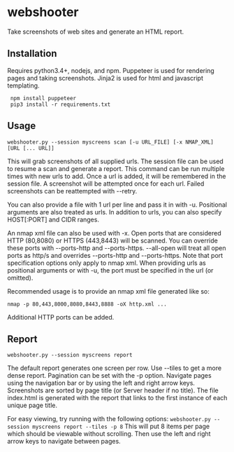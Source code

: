 # webshooter
Take screenshots of web sites and generate an HTML report.

## Installation
Requires python3.4+, nodejs, and npm. Puppeteer is used for rendering pages and taking screenshots. Jinja2 is used for html and javascript templating.

```
 npm install puppeteer
 pip3 install -r requirements.txt
```

## Usage
```
webshooter.py --session myscreens scan [-u URL_FILE] [-x NMAP_XML] [URL [... URL]]
```
This will grab screenshots of all supplied urls. The session file can be used to resume a scan and generate a report. This command can be run multiple times with new urls to add. Once a url is added, it will be remembered in the session file. A screenshot will be attempted once for each url. Failed screenshots can be reattempted with --retry.

You can also provide a file with 1 url per line and pass it in with -u. Positional arguments are also treated as urls. In addition to urls, you can also specify HOST[:PORT] and CIDR ranges.

An nmap xml file can also be used with -x. Open ports that are considered HTTP (80,8080) or HTTPS (443,8443) will be scanned. You can override these ports with --ports-http and --ports-https. --all-open will treat all open ports as http/s and overrides --ports-http and --ports-https. Note that port specification options only apply to nmap xml. When providing urls as positional arguments or with -u, the port must be specified in the url (or omitted).

Recommended usage is to provide an nmap xml file generated like so:
```
nmap -p 80,443,8000,8080,8443,8888 -oX http.xml ...
```
Additional HTTP ports can be added.

## Report
```
webshooter.py --session myscreens report
```
The default report generates one screen per row. Use --tiles to get a more dense report. Pagination can be set with the -p option. Navigate pages using the navigation bar or by using the left and right arrow keys. Screenshots are sorted by page title (or Server header if no title). The file index.html is generated with the report that links to the first instance of each unique page title.

For easy viewing, try running with the following options:
```webshooter.py --session myscreens report --tiles -p 8```
This will put 8 items per page which should be viewable without scrolling. Then use the left and right arrow keys to navigate between pages.
